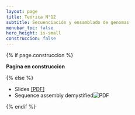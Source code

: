 ```yaml
---
layout: page
title: Teórica N°12
subtitle: Secuenciación y ensamblado de genomas
menubar_toc: false
hero_height: is-small
construccion: false
---
```


{% if page.construccion %}

**Pagina en construccion**

{% else %}

- Slides [[PDF]](https://drive.google.com/file/d/1-KQlgiR9PYowDEx4VgPB0EsjVccvNG9q/view?usp=sharing)
- Sequence assembly demystified![PDF](https://drive.google.com/file/d/1TPjPsyQzu54awA7675qg6oKHI-edTfN-/view?usp=sharing)


<!--

- Recording [[MP4]](https://drive.google.com/file/d/1aNTIjNegyQ6EHHV50AVoxe0Ea7Xz4ZZR/view?usp=sharing)
<iframe src="https://drive.google.com/file/d/1aNTIjNegyQ6EHHV50AVoxe0Ea7Xz4ZZR/preview" width="800" height="440"></iframe>

-->

{% endif %}
